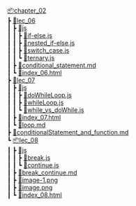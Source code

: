 [📦chapter_02](../chapter_02/)  
 ┣ [📂lec_06](lec_06/)  
 ┃ ┣ [📂js](lec_06/js/)  
 ┃ ┃ ┣ [📜if-else.js](lec_06/js/if-else.js)  
 ┃ ┃ ┣ [📜nested_if-else.js](lec_06/js/nested_if-else.js)  
 ┃ ┃ ┣ [📜switch_case.js](lec_06/js/switch_case.js)  
 ┃ ┃ ┗ [📜ternary.js](lec_06/js/ternary.js)  
 ┃ ┣ [📜conditional_statement.md](lec_06/conditional_statement.md)  
 ┃ ┗ [📜index_06.html](lec_06/index_06.html)  
 ┣ [📂lec_07](lec_07/)  
 ┃ ┣ [📂js](lec_07/js/)  
 ┃ ┃ ┣ [📜doWhileLoop.js](lec_07/js/doWhileLoop.js)  
 ┃ ┃ ┣ [📜whileLoop.js](lec_07/js/whileLoop.js)  
 ┃ ┃ ┗ [📜while_vs_doWhile.js](lec_07/js/while_vs_doWhile.js)  
 ┃ ┣ [📜index_07.html](lec_07/index_07.html)  
 ┃ ┗ [📜loop.md](lec_07/loop.md)  
 ┣ [📜conditionalStatement_and_function.md](conditionalStatement_and_function.md)  
 ┗ [📦lec_08](lec_08/)  
 ┃ ┣ [📂js](lec_08/js/)  
 ┃ ┃ ┣ [📜break.js](lec_08/js/break.js)  
 ┃ ┃ ┗ [📜continue.js](lec_08/js/continue.js)  
 ┃ ┣ [📜break_continue.md](lec_08/break_continue.md)  
 ┃ ┣ [📜image-1.png](lec_08/image-1.png)  
 ┃ ┣ [📜image.png](lec_08/image.png)  
 ┃ ┗ [📜index_08.html](lec_08/index_08.html)
